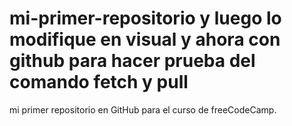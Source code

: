 # mi-primer-repositorio y luego lo modifique en visual y ahora con github para hacer prueba del comando fetch y pull
mi primer repositorio en GitHub para el curso de freeCodeCamp.
